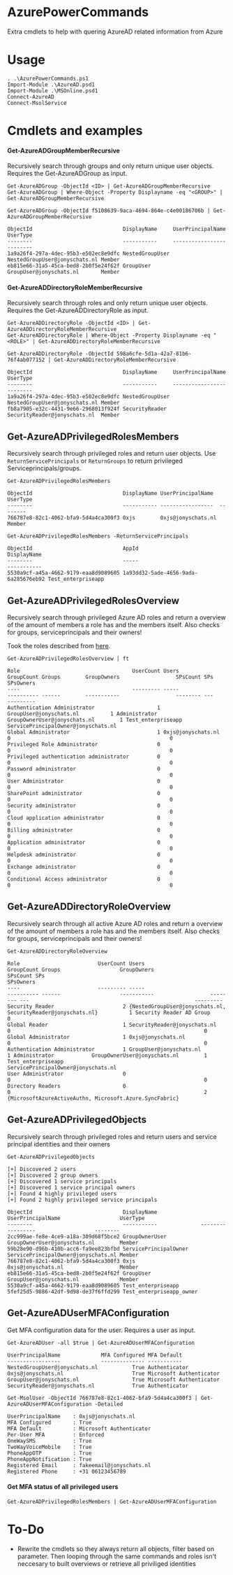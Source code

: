# AzurePowerCommands
Extra cmdlets to help with quering AzureAD related information from Azure

# Usage
```
. .\AzurePowerCommands.ps1
Import-Module .\AzureAD.psd1
Import-Module .\MSOnline.psd1
Connect-AzureAD
Connect-MsolService
```

# Cmdlets and examples
#### Get-AzureADGroupMemberRecursive
Recursively search through groups and only return unique user objects. Requires the Get-AzureADGroup as input.

```
Get-AzureADGroup -ObjectId <ID> | Get-AzureADGroupMemberRecursive
Get-AzureADGroup | Where-Object -Property Displayname -eq "<GROUP>" | Get-AzureADGroupMemberRecursive
```

```
Get-AzureADGroup -ObjectId f5108639-9aca-4694-864e-c4e00186706b | Get-AzureADGroupMemberRecursive

ObjectId                             DisplayName     UserPrincipalName             UserType
--------                             -----------     -----------------             --------
1a9a26f4-297a-4dec-95b3-e502ec8e9dfc NestedGroupUser NestedGroupUser@jonyschats.nl Member
eb815e66-31a5-45ca-bed8-2b0f5e24f62f GroupUser       GroupUser@jonyschats.nl       Member
```

#### Get-AzureADDirectoryRoleMemberRecursive
Recursively search through roles and only return unique user objects. Requires the Get-AzureADDirectoryRole as input.

```
Get-AzureADDirectoryRole -ObjectId <ID> | Get-AzureADDirectoryRoleMemberRecursive
Get-AzureADDirectoryRole | Where-Object -Property Displayname -eq "<ROLE>" | Get-AzureADDirectoryRoleMemberRecursive
```

```
Get-AzureADDirectoryRole -ObjectId 598a6cfe-5d1a-42a7-81b6-76f4ab077152 | Get-AzureADDirectoryRoleMemberRecursive

ObjectId                             DisplayName     UserPrincipalName             UserType
--------                             -----------     -----------------             --------
1a9a26f4-297a-4dec-95b3-e502ec8e9dfc NestedGroupUser NestedGroupUser@jonyschats.nl Member
fb8a7905-e32c-4431-9e66-2968013f924f SecurityReader  SecurityReader@jonyschats.nl  Member
```

## Get-AzureADPrivilegedRolesMembers
Recursively search through privileged roles and return user objects. Use `ReturnServicePrincipals` or `ReturnGroups` to return privileged Serviceprincipals/groups.

```
Get-AzureADPrivilegedRolesMembers

ObjectId                             DisplayName UserPrincipalName  UserType
--------                             ----------- -----------------  --------
766787e8-82c1-4062-bfa9-5d4a4ca300f3 0xjs        0xjs@jonyschats.nl Member
```

```
Get-AzureADPrivilegedRolesMembers -ReturnServicePrincipals

ObjectId                             AppId                                DisplayName
--------                             -----                                -----------
5530a9cf-a45a-4662-9179-eaa8d9089605 1a93dd32-5ade-4656-9ada-6a285676eb92 Test_enterpriseapp
```

## Get-AzureADPrivilegedRolesOverview
Recursively search through privileged Azure AD roles and return a overview of the amount of members a role has and the members itself. Also checks for groups, serviceprincipals and their owners! 

Took the roles described from [here](https://learn.microsoft.com/en-us/azure/active-directory/conditional-access/howto-conditional-access-policy-admin-mfa).

```
Get-AzureADPrivilegedRolesOverview | ft

Role                                    UserCount Users                   GroupCount Groups        GroupOwners                  SPsCount SPs                SPsOwners
----                                    --------- -----                   ---------- ------        -----------                  -------- ---                ---------
Authentication Administrator                    1 GroupUser@jonyschats.nl          1 Administrator GroupOwnerUser@jonyschats.nl        1 Test_enterpriseapp ServicePrincipalOwner@jonyschats.nl
Global Administrator                            1 0xjs@jonyschats.nl               0                                                   0
Privileged Role Administrator                   0                                  0                                                   0
Privileged authentication administrator         0                                  0                                                   0
Password administrator                          0                                  0                                                   0
User Administrator                              0                                  0                                                   0
SharePoint administrator                        0                                  0                                                   0
Security administrator                          0                                  0                                                   0
Cloud application administrator                 0                                  0                                                   0
Billing administrator                           0                                  0                                                   0
Application administrator                       0                                  0                                                   0
Helpdesk administrator                          0                                  0                                                   0
Exchange administrator                          0                                  0                                                   0
Conditional Access administrator                0                                  0                                                   0
```

## Get-AzureADDirectoryRoleOverview
Recursively search through all active Azure AD roles and return a overview of the amount of members a role has and the members itself. Also checks for groups, serviceprincipals and their owners!

```
Get-AzureADDirectoryRoleOverview

Role                         UserCount Users                                                         GroupCount Groups                   GroupOwners                  SPsCount SPs                                                     SPsOwners
----                         --------- -----                                                         ---------- ------                   -----------                  -------- ---                                                     ---------
Security Reader                      2 {NestedGroupUser@jonyschats.nl, SecurityReader@jonyschats.nl}          1 Security Reader AD Group                                     0
Global Reader                        1 SecurityReader@jonyschats.nl                                           0                                                              0
Global Administrator                 1 0xjs@jonyschats.nl                                                     0                                                              0
Authentication Administrator         1 GroupUser@jonyschats.nl                                                1 Administrator            GroupOwnerUser@jonyschats.nl        1 Test_enterpriseapp                                      ServicePrincipalOwner@jonyschats.nl
User Administrator                   0                                                                        0                                                              0
Directory Readers                    0                                                                        0                                                              2 {MicrosoftAzureActiveAuthn, Microsoft.Azure.SyncFabric}
```

## Get-AzureADPrivilegedObjects
Recursively search through privileged roles and return users and service principal identities and their owners

```
Get-AzureADPrivilegedObjects

[+] Discovered 2 users
[+] Discovered 2 group owners
[+] Discovered 1 service principals
[+] Discovered 1 service principal owners
[+] Found 4 highly privileged users
[+] Found 2 highly privileged service principals

ObjectId                             DisplayName              UserPrincipalName                   UserType
--------                             -----------              -----------------                   --------
2cc999ae-fe8e-4ce9-a18a-309d68f5bce2 GroupOwnerUser           GroupOwnerUser@jonyschats.nl        Member
59b28e90-d96b-410b-acc6-fa9ee823bfbd ServicePrincipalOwner    ServicePrincipalOwner@jonyschats.nl Member
766787e8-82c1-4062-bfa9-5d4a4ca300f3 0xjs                     0xjs@jonyschats.nl                  Member
eb815e66-31a5-45ca-bed8-2b0f5e24f62f GroupUser                GroupUser@jonyschats.nl             Member
5530a9cf-a45a-4662-9179-eaa8d9089605 Test_enterpriseapp
5fef25d5-9886-42df-9d98-de37f6ffd299 Test_enterpriseapp_owner
```

## Get-AzureADUserMFAConfiguration
Get MFA configuration data for the user. Requires a user as input.

```
Get-AzureADUser -all $true | Get-AzureADUserMFAConfiguration

UserPrincipalName             MFA Configured MFA Default
-----------------             -------------- -----------
NestedGroupUser@jonyschats.nl           True Authenticator
0xjs@jonyschats.nl                      True Microsoft Authenticator
GroupUser@jonyschats.nl                 True Microsoft Authenticator
SecurityReader@jonyschats.nl            True Authenticator
```

```
Get-MsolUser -ObjectId 766787e8-82c1-4062-bfa9-5d4a4ca300f3 | Get-AzureADUserMFAConfiguration -Detailed

UserPrincipalName    : 0xjs@jonyschats.nl
MFA Configured       : True
MFA Default          : Microsoft Authenticator
Per-User MFA         : Enforced
OneWaySMS            : True
TwoWayVoiceMobile    : True
PhoneAppOTP          : True
PhoneAppNotification : True
Registered Email     : fakeemail@jonyschats.nl
Registered Phone     : +31 06123456789
```

#### Get MFA status of all privileged users
```
Get-AzureADPrivilegedRolesMembers | Get-AzureADUserMFAConfiguration
```

# To-Do
- Rewrite the cmdlets so they always return all objects, filter based on parameter. Then looping through the same commands and roles isn't neccesary to built overviews or retrieve all priviliged identities
